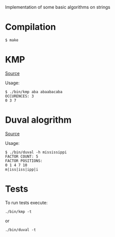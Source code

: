 Implementation of some basic algorithms on strings

# Compilation

```
$ make
```

# KMP

[Source](https://github.com/avlonger/strlib/blob/master/src/kmp.c)

Usage:
```
$ ./bin/kmp aba abaabacaba
OCCURENCES: 3
0 3 7
```

# Duval alogrithm

[Source](https://github.com/avlonger/strlib/blob/master/src/duval.c)

Usage:
```
$ ./bin/duval -h mississippi
FACTOR COUNT: 5
FACTOR POSITIONS:
0 1 4 7 10
m|iss|iss|ipp|i
```

# Tests
To run tests execute:
```
./bin/kmp -t
```
or
```
./bin/duval -t
```
